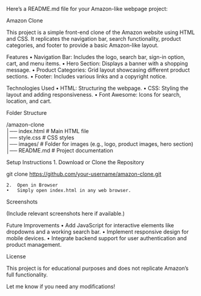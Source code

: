 Here’s a README.md file for your Amazon-like webpage project:

Amazon Clone

This project is a simple front-end clone of the Amazon website using HTML and CSS. It replicates the navigation bar, search functionality, product categories, and footer to provide a basic Amazon-like layout.

Features
	•	Navigation Bar: Includes the logo, search bar, sign-in option, cart, and menu items.
	•	Hero Section: Displays a banner with a shopping message.
	•	Product Categories: Grid layout showcasing different product sections.
	•	Footer: Includes various links and a copyright notice.

Technologies Used
	•	HTML: Structuring the webpage.
	•	CSS: Styling the layout and adding responsiveness.
	•	Font Awesome: Icons for search, location, and cart.

Folder Structure

/amazon-clone  
│── index.html          # Main HTML file  
│── style.css          # CSS styles  
│── images/            # Folder for images (e.g., logo, product images, hero section)  
│── README.md          # Project documentation  

Setup Instructions
	1.	Download or Clone the Repository

git clone https://github.com/your-username/amazon-clone.git


	2.	Open in Browser
	•	Simply open index.html in any web browser.

Screenshots

(Include relevant screenshots here if available.)

Future Improvements
	•	Add JavaScript for interactive elements like dropdowns and a working search bar.
	•	Implement responsive design for mobile devices.
	•	Integrate backend support for user authentication and product management.

License

This project is for educational purposes and does not replicate Amazon’s full functionality.

Let me know if you need any modifications!
